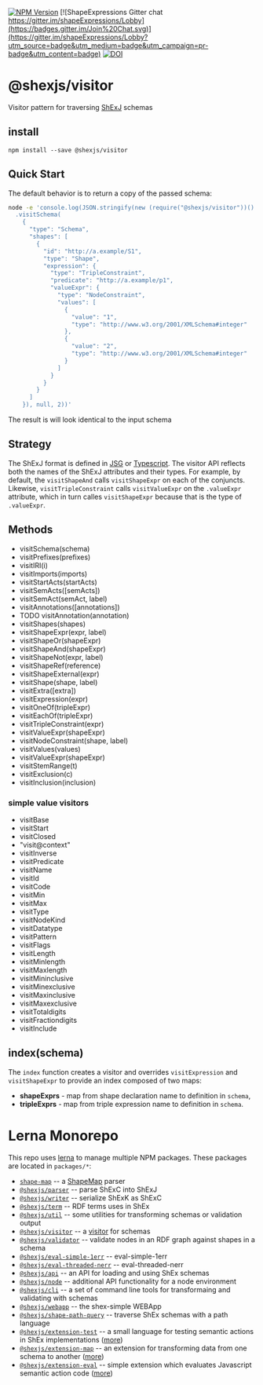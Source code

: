 [![NPM Version](https://badge.fury.io/js/@shexjs%2Fvisitor.png)](https://npmjs.org/package/shex)
[![ShapeExpressions Gitter chat https://gitter.im/shapeExpressions/Lobby](https://badges.gitter.im/Join%20Chat.svg)](https://gitter.im/shapeExpressions/Lobby?utm_source=badge&utm_medium=badge&utm_campaign=pr-badge&utm_content=badge)
[![DOI](https://zenodo.org/badge/DOI/10.5281/zenodo.1213693.svg)](https://doi.org/10.5281/zenodo.1213693)

# @shexjs/visitor
Visitor pattern for traversing [ShExJ](https://shex.io/shex-semantics/#shexj) schemas

## install

``` shell
npm install --save @shexjs/visitor
```

## Quick Start
The default behavior is to return a copy of the passed schema:
``` sh
node -e 'console.log(JSON.stringify(new (require("@shexjs/visitor"))()
  .visitSchema(
    {
      "type": "Schema",
      "shapes": [
        {
          "id": "http://a.example/S1",
          "type": "Shape",
          "expression": {
            "type": "TripleConstraint",
            "predicate": "http://a.example/p1",
            "valueExpr": {
              "type": "NodeConstraint",
              "values": [
                {
                  "value": "1",
                  "type": "http://www.w3.org/2001/XMLSchema#integer"
                },
                {
                  "value": "2",
                  "type": "http://www.w3.org/2001/XMLSchema#integer"
                }
              ]
            }
          }
        }
      ]
    }), null, 2))'
```
The result is will look identical to the input schema

## Strategy
The ShExJ format is defined in [JSG](http://shex.io/shex-semantics/index.html#shexj) or [Typescript](https://github.com/DefinitelyTyped/DefinitelyTyped/blob/master/types/shexj/index.d.ts). The visitor API reflects both the names of the ShExJ attributes and their types. For example, by default, the `visitShapeAnd` calls `visitShapeExpr` on each of the conjuncts. Likewise, `visitTripleConstraint` calls `visitValueExpr` on the `.valueExpr` attribute, which in turn calles `visitShapeExpr` because that is the type of `.valueExpr`.

## Methods

* visitSchema(schema)
* visitPrefixes(prefixes)
* visitIRI(i)
* visitImports(imports)
* visitStartActs(startActs)
* visitSemActs([semActs])
* visitSemAct(semAct, label)
* visitAnnotations([annotations])
* TODO visitAnnotation(annotation)
* visitShapes(shapes)
* visitShapeExpr(expr, label)
* visitShapeOr(shapeExpr)
* visitShapeAnd(shapeExpr)
* visitShapeNot(expr, label)
* visitShapeRef(reference)
* visitShapeExternal(expr)
* visitShape(shape, label)
* visitExtra([extra])
* visitExpression(expr)
* visitOneOf(tripleExpr)
* visitEachOf(tripleExpr)
* visitTripleConstraint(expr)
* visitValueExpr(shapeExpr)
* visitNodeConstraint(shape, label)
* visitValues(values)
* visitValueExpr(shapeExpr)
* visitStemRange(t)
* visitExclusion(c)
* visitInclusion(inclusion)

### simple value visitors
* visitBase
* visitStart
* visitClosed
* "visit@context"
* visitInverse
* visitPredicate
* visitName
* visitId
* visitCode
* visitMin
* visitMax
* visitType
* visitNodeKind
* visitDatatype
* visitPattern
* visitFlags
* visitLength
* visitMinlength
* visitMaxlength
* visitMininclusive
* visitMinexclusive
* visitMaxinclusive
* visitMaxexclusive
* visitTotaldigits
* visitFractiondigits
* visitInclude

## index(schema)

The `index` function creates a visitor and overrides `visitExpression` and `visitShapeExpr` to provide an index composed of two maps:
* **shapeExprs** - map from shape declaration name to definition in `schema`,
* **tripleExprs** - map from triple expression name to definition in `schema`.

# Lerna Monorepo

This repo uses [lerna](https://github.com/lerna/lerna) to manage multiple NPM packages. These packages are located in `packages/*`:

- [`shape-map`](../shape-map#readme) -- a [ShapeMap](https://shexspec.github.io/shape-map/) parser
- [`@shexjs/parser`](../shex-parser#readme) -- parse ShExC into ShExJ
- [`@shexjs/writer`](../shex-writer#readme) -- serialize ShExK as ShExC
- [`@shexjs/term`](../shex-term#readme) -- RDF terms uses in ShEx
- [`@shexjs/util`](../shex-util#readme) -- some utilities for transforming schemas or validation output
- [`@shexjs/visitor`](../shex-visitor#readme) -- a [visitor](https://en.wikipedia.org/wiki/Visitor_pattern) for schemas
- [`@shexjs/validator`](../shex-validator#readme) -- validate nodes in an RDF graph against shapes in a schema
- [`@shexjs/eval-simple-1err`](../eval-simple-1err#readme) -- eval-simple-1err
- [`@shexjs/eval-threaded-nerr`](../eval-threaded-nerr#readme) -- eval-threaded-nerr
- [`@shexjs/api`](../shex-api#readme) -- an API for loading and using ShEx schemas
- [`@shexjs/node`](../shex-node#readme) -- additional API functionality for a node environment
- [`@shexjs/cli`](../shex-cli#readme) -- a set of command line tools for transformaing and validating with schemas
- [`@shexjs/webapp`](../shex-webapp#readme) -- the shex-simple WEBApp
- [`@shexjs/shape-path-query`](../shex-shape-path-query#readme) -- traverse ShEx schemas with a path language
- [`@shexjs/extension-test`](../extension-test#readme) -- a small language for testing semantic actions in ShEx implementations ([more](http://shex.io/extensions/Test/))
- [`@shexjs/extension-map`](../extension-map#readme) -- an extension for transforming data from one schema to another ([more](http://shex.io/extensions/Map/))
- [`@shexjs/extension-eval`](../extension-eval#readme) -- simple extension which evaluates Javascript semantic action code ([more](http://shex.io/extensions/Eval/))

